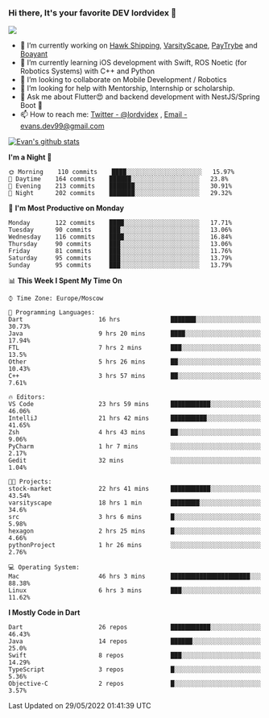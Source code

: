 ### Hi there, It's your favorite DEV lordvidex 👋
<img src="https://komarev.com/ghpvc/?username=lordvidex&label=Views&color=blue&style=plastic" />
<!--
**lordvidex/lordvidex** is a ✨ _special_ ✨ repository because its `README.md` (this file) appears on your GitHub profile.
Here are some ideas to get you started:
-->

- 🔭 I’m currently working on [Hawk Shipping](https://hawkshipping.com), [VarsityScape](https://varsityscape.com), [PayTrybe](https://www.paytrybe.com) and [Boayant](https://www.github.com/boayant-dev)
- 🌱 I’m currently learning iOS development with Swift, ROS Noetic (for Robotics Systems) with C++ and Python
- 👯 I’m looking to collaborate on Mobile Development / Robotics
- 🤔 I’m looking for help with Mentorship, Internship or scholarship.
- 💬 Ask me about Flutter😍 and backend development with NestJS/Spring Boot 🔮
- 📫 How to reach me: [Twitter - @lordvidex](https://twitter.com/lordvidex) , [Email - evans.dev99@gmail.com](mailto:evans.dev99@gmail.com?body=Hello%20Evans,)

<div>
<!-- <a href="https://github.com/lordvidex">
  <img src="https://github-readme-stats.vercel.app/api/top-langs/?username=lordvidex&theme=light" />
</a>    -->
<!-- [![Top Langs](https://github-readme-stats.vercel.app/api/top-langs/?username=lordvidex)](https://github.com/lordvidex/)  -->

<a href="https://github.com/lordvidex">
 <img src="https://github-readme-stats.vercel.app/api?username=lordvidex&show_icons=true&theme=light&line_height=27" alt="Evan's github stats"/>
</a>
</div>


<!--
  <a href="https://github.com/iampawan/FlutterExampleApps">
    <img align="center" src="https://github-readme-stats.vercel.app/api/pin/?username=iampawan&repo=FlutterExampleApps&theme=light" />

  </a>
  <a href="https://github.com/iampawan/VelocityX">
   <img align="center" src="https://github-readme-stats.vercel.app/api/pin/?username=iampawan&repo=VelocityX&theme=light" />
  </a>
-->
<!--START_SECTION:waka-->
**I'm a Night 🦉** 

```text
🌞 Morning    110 commits    ████░░░░░░░░░░░░░░░░░░░░░   15.97% 
🌆 Daytime    164 commits    ██████░░░░░░░░░░░░░░░░░░░   23.8% 
🌃 Evening    213 commits    ███████░░░░░░░░░░░░░░░░░░   30.91% 
🌙 Night      202 commits    ███████░░░░░░░░░░░░░░░░░░   29.32%

```
📅 **I'm Most Productive on Monday** 

```text
Monday       122 commits    ████░░░░░░░░░░░░░░░░░░░░░   17.71% 
Tuesday      90 commits     ███░░░░░░░░░░░░░░░░░░░░░░   13.06% 
Wednesday    116 commits    ████░░░░░░░░░░░░░░░░░░░░░   16.84% 
Thursday     90 commits     ███░░░░░░░░░░░░░░░░░░░░░░   13.06% 
Friday       81 commits     ███░░░░░░░░░░░░░░░░░░░░░░   11.76% 
Saturday     95 commits     ███░░░░░░░░░░░░░░░░░░░░░░   13.79% 
Sunday       95 commits     ███░░░░░░░░░░░░░░░░░░░░░░   13.79%

```


📊 **This Week I Spent My Time On** 

```text
⌚︎ Time Zone: Europe/Moscow

💬 Programming Languages: 
Dart                     16 hrs              ███████░░░░░░░░░░░░░░░░░░   30.73% 
Java                     9 hrs 20 mins       ████░░░░░░░░░░░░░░░░░░░░░   17.94% 
FTL                      7 hrs 2 mins        ███░░░░░░░░░░░░░░░░░░░░░░   13.5% 
Other                    5 hrs 26 mins       ██░░░░░░░░░░░░░░░░░░░░░░░   10.43% 
C++                      3 hrs 57 mins       ██░░░░░░░░░░░░░░░░░░░░░░░   7.61%

🔥 Editors: 
VS Code                  23 hrs 59 mins      ███████████░░░░░░░░░░░░░░   46.06% 
IntelliJ                 21 hrs 42 mins      ██████████░░░░░░░░░░░░░░░   41.65% 
Zsh                      4 hrs 43 mins       ██░░░░░░░░░░░░░░░░░░░░░░░   9.06% 
PyCharm                  1 hr 7 mins         ░░░░░░░░░░░░░░░░░░░░░░░░░   2.17% 
Gedit                    32 mins             ░░░░░░░░░░░░░░░░░░░░░░░░░   1.04%

🐱‍💻 Projects: 
stock-market             22 hrs 41 mins      ███████████░░░░░░░░░░░░░░   43.54% 
varsityscape             18 hrs 1 min        ████████░░░░░░░░░░░░░░░░░   34.6% 
src                      3 hrs 6 mins        █░░░░░░░░░░░░░░░░░░░░░░░░   5.98% 
hexagon                  2 hrs 25 mins       █░░░░░░░░░░░░░░░░░░░░░░░░   4.66% 
pythonProject            1 hr 26 mins        ░░░░░░░░░░░░░░░░░░░░░░░░░   2.76%

💻 Operating System: 
Mac                      46 hrs 3 mins       ██████████████████████░░░   88.38% 
Linux                    6 hrs 3 mins        ███░░░░░░░░░░░░░░░░░░░░░░   11.62%

```

**I Mostly Code in Dart** 

```text
Dart                     26 repos            ███████████░░░░░░░░░░░░░░   46.43% 
Java                     14 repos            ██████░░░░░░░░░░░░░░░░░░░   25.0% 
Swift                    8 repos             ███░░░░░░░░░░░░░░░░░░░░░░   14.29% 
TypeScript               3 repos             █░░░░░░░░░░░░░░░░░░░░░░░░   5.36% 
Objective-C              2 repos             █░░░░░░░░░░░░░░░░░░░░░░░░   3.57%

```



 Last Updated on 29/05/2022 01:41:39 UTC
<!--END_SECTION:waka-->
